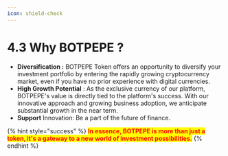 ```yaml
---
icon: shield-check
---
```


# 4.3 Why BOTPEPE ?

* **Diversification :** BOTPEPE Token offers an opportunity to diversify your investment portfolio by entering the rapidly growing cryptocurrency market, even if you have no prior experience with digital currencies.
* **High Growth Potential** : As the exclusive currency of our platform, BOTPEPE's value is directly tied to the platform's success. With our innovative approach and growing business adoption, we anticipate substantial growth in the near term.
* **Support** Innovation: Be a part of the future of finance.

{% hint style="success" %}
<mark style="color:red;">**In essence, BOTPEPE is more than just a token, it's a gateway to a new world of investment possibilities.**</mark>
{% endhint %}

